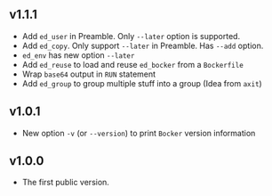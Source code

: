 ## v1.1.1

* Add `ed_user` in Preamble. Only `--later` option is supported.
* Add `ed_copy`. Only support `--later` in Preamble. Has `--add` option.
* `ed_env` has new option `--later`
* Add `ed_reuse` to load and reuse `ed_bocker` from a `Bockerfile`
* Wrap `base64` output in `RUN` statement
* Add `ed_group` to group multiple stuff into a group  (Idea from `axit`)

## v1.0.1

* New option `-v` (or `--version`) to print `Bocker` version information

## v1.0.0

* The first public version.
